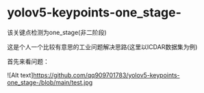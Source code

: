 # yolov5-keypoints-one_stage-
该关键点检测为one_stage(非二阶段)


这是个人一个比较有意思的工业问题解决思路(这里以ICDAR数据集为例)

首先来看问题：

![Alt text]https://github.com/qq909701783/yolov5-keypoints-one_stage-/blob/main/test.jpg
